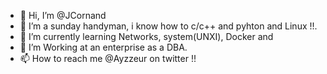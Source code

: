 - 👋 Hi, I’m @JCornand
- 👀 I’m a sunday handyman, i know how to c/c++ and pyhton and Linux !!.
- 🌱 I’m currently learning Networks, system(UNXI), Docker and 
- 💞️ I’m Working at an enterprise as a DBA.
- 📫 How to reach me @Ayzzeur on twitter !!

<!---
JCornand/JCornand is a ✨ special ✨ repository because its `README.md` (this file) appears on your GitHub profile.
You can click the Preview link to take a look at your changes.
--->
